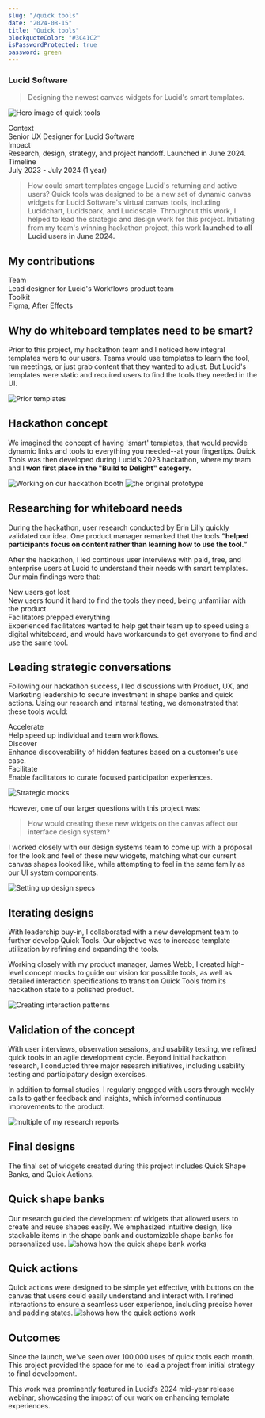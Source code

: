 ```yaml
---
slug: "/quick tools"
date: "2024-08-15"
title: "Quick tools"
blockquoteColor: "#3C41C2"
isPasswordProtected: true
password: green
---
```

### Lucid Software
> Designing the newest canvas widgets for Lucid's smart templates. 

![Hero image of quick tools](../src/images/quicktools/Splash.png)

<div class="info-container">
    <div class="info-block">
        <div class="info-title">Context</div>
        Senior UX Designer for Lucid Software
    </div>
    <div class="info-block">
        <div class="info-title">Impact</div>
        Research, design, strategy, and project handoff. Launched in June 2024.  
    </div>
    <div class="info-block">
        <div class="info-title">Timeline</div>
        July 2023 - July 2024 (1 year) 
    </div>
</div>

>How could smart templates engage Lucid's returning and active users?
Quick tools was designed to be a new set of dynamic canvas widgets for Lucid Software's virtual canvas tools, including Lucidchart, Lucidspark, and Lucidscale. Throughout this work, I helped to lead the strategic and design work for this project. Initiating from my team's winning hackathon project, this work **launched to all Lucid users in June 2024.**

## My contributions
<div class="info-container">
    <div class="info-block">
        <div class="info-title">Team</div>
        Lead designer for Lucid's Workflows product team
    </div>
    <div class="info-block">
        <div class="info-title">Toolkit</div>
        Figma, After Effects
    </div>
</div>


## Why do whiteboard templates need to be smart?
Prior to this project, my hackathon team and I noticed how integral templates were to our users. Teams would use templates to learn the tool, run meetings, or just grab content that they wanted to adjust. But Lucid's templates were static and required users to find the tools they needed in the UI.  

![Prior templates](../src/images/quicktools/Current.png)

## Hackathon concept
We imagined the concept of having 'smart' templates, that would provide dynamic links and tools to everything you needed--at your fingertips. Quick Tools was then developed during Lucid’s 2023 hackathon, where my team and I **won first place in the "Build to Delight" category.**

![Working on our hackathon booth](../src/images/quicktools/Hackathon.png)
![the original prototype](../src/images/quicktools/prototype.gif)



## Researching for whiteboard needs
During the hackathon, user research conducted by Erin Lilly quickly validated our idea. One product manager remarked that the tools **“helped participants focus on content rather than learning how to use the tool.”**

After the hackathon, I led continous user interviews with paid, free, and enterprise users at Lucid to understand their needs with smart templates. Our main findings were that:

<div class="info-container">
  <div class="info-block">
   <div class="info-title">New users got lost</div>
New users found it hard to find the tools they need, being unfamiliar with the product. 
  </div>
  <div class="info-block">
   <div class="info-title">Facilitators prepped everything</div>
Experienced facilitators wanted to help get their team up to speed using a digital whiteboard, and would have workarounds to get everyone to find and use the same tool.  
  </div>
</div>


## Leading strategic conversations 
Following our hackathon success, I led discussions with Product, UX, and Marketing leadership to secure investment in shape banks and quick actions. Using our research and internal testing, we demonstrated that these tools would:

<div class="info-container">
  <div class="info-block">
   <div class="info-title">Accelerate</div>
Help speed up individual and team workflows.
  </div>
  <div class="info-block">
   <div class="info-title">Discover</div>
Enhance discoverability of hidden features based on a customer's use case.
  </div>
<div class="info-block">
   <div class="info-title">Facilitate</div>
Enable facilitators to curate focused participation experiences.
  </div>
</div>

![Strategic mocks](../src/images/quicktools/strategy.png)


However, one of our larger questions with this project was:
> How would creating these new widgets on the canvas affect our interface design system? 

I worked closely with our design systems team to come up with a proposal for the look and feel of these new widgets, matching what our current canvas shapes looked like, while attempting to feel in the same family as our UI system components. 

![Setting up design specs](../src/images/quicktools/DesignSystem.png)

## Iterating designs
With leadership buy-in, I collaborated with a new development team to further develop Quick Tools. Our objective was to increase template utilization by refining and expanding the tools.

Working closely with my product manager, James Webb, I created high-level concept mocks to guide our vision for possible tools, as well as detailed interaction specifications to transition Quick Tools from its hackathon state to a polished product.

![Creating interaction patterns](../src/images/quicktools/Iterations.png)


## Validation of the concept
With user interviews, observation sessions, and usability testing, we refined quick tools in an agile development cycle. Beyond initial hackathon research, I conducted three major research initiatives, including usability testing and participatory design exercises. 

In addition to formal studies, I regularly engaged with users through weekly calls to gather feedback and insights, which informed continuous improvements to the product.

![multiple of my research reports](../src/images/quicktools/research.png)

## Final designs
The final set of widgets created during this project includes Quick Shape Banks, and Quick Actions. 

## Quick shape banks
Our research guided the development of widgets that allowed users to create and reuse shapes easily. We emphasized intuitive design, like stackable items in the shape bank and customizable shape banks for personalized use.
![shows how the quick shape bank works](../src/images/quicktools/quickshapebank.gif)

## Quick actions
Quick actions were designed to be simple yet effective, with buttons on the canvas that users could easily understand and interact with. I refined interactions to ensure a seamless user experience, including precise hover and padding states.
![shows how the quick actions work](../src/images/quicktools/quickaction.gif)

## Outcomes
Since the launch, we've seen over 100,000 uses of quick tools each month. This project provided the space for me to lead a project from initial strategy to final development. 

This work was prominently featured in Lucid’s 2024 mid-year release webinar, showcasing the impact of our work on enhancing template experiences.
